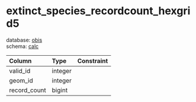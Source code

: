 # extinct_species_recordcount_hexgrid5
database: [obis](../)  
schema: [calc](calc)  

|Column|Type|Constraint|
|:---|:---|:---|
|valid_id|integer||
|geom_id|integer||
|record_count|bigint||
